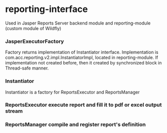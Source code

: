 # reporting-interface

Used in Jasper Reports Server backend module and reporting-module (custom module of Wildfly)

### JasperExecutorFactory 

Factory returns implementation of Instantiator interface.
Implementation is com.acc.reporting.v2.impl.InstantiatorImpl, located in reporting-module.
If implementation not created before, then it created by synchronized block in Thread-safe manner.

### Instantiator

Instantiator is a factory for ReportsExecutor and ReportsManager

### ReportsExecutor execute report and fill it to pdf or excel output stream

### ReportsManager compile and register report's definition